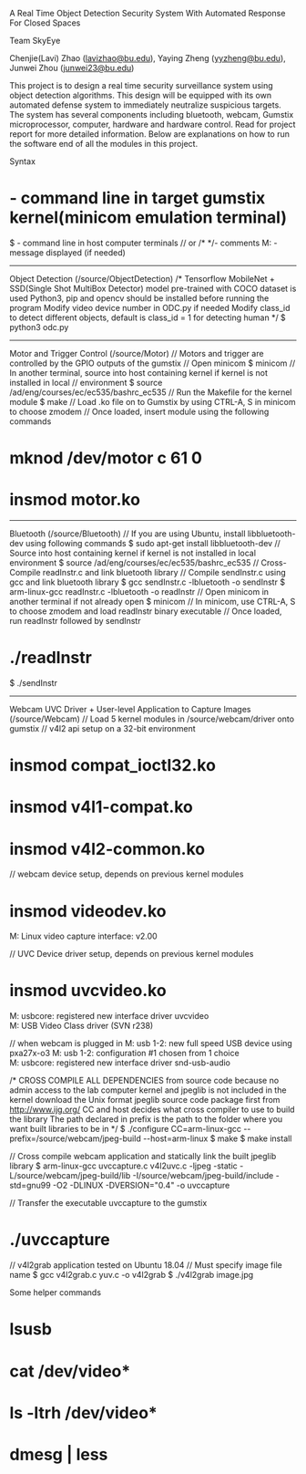 A Real Time Object Detection Security System With Automated Response For Closed Spaces

Team SkyEye

Chenjie(Lavi) Zhao (lavizhao@bu.edu), Yaying Zheng (yyzheng@bu.edu), Junwei Zhou (junwei23@bu.edu)  


This project is to design a real time security surveillance system using object detection algorithms. This design will be equipped with its own automated defense system to immediately neutralize suspicious targets. The system has several components including bluetooth, webcam, Gumstix microprocessor, computer, hardware and hardware control.
Read for project report for more detailed information.
Below are explanations on how to run the software end of all the modules in this project.

Syntax
# - command line in target gumstix kernel(minicom emulation terminal)
$ - command line in host computer terminals
// or /* */- comments
M: - message displayed (if needed)

----------------------------------------------------------------------------------------------------------------------------
Object Detection (/source/ObjectDetection)
/* Tensorflow MobileNet + SSD(Single Shot MultiBox Detector) model pre-trained with COCO dataset is used
Python3, pip and opencv should be installed before running the program
Modify video device number in ODC.py if needed
Modify class_id to detect different objects, default is class_id = 1 for detecting human */
$ python3 odc.py

----------------------------------------------------------------------------------------------------------------------------
Motor and Trigger Control (/source/Motor)
// Motors and trigger are controlled by the GPIO outputs of the gumstix
// Open minicom 
$ minicom
// In another terminal, source into host containing kernel if kernel is not installed in local 
// environment
$ source /ad/eng/courses/ec/ec535/bashrc_ec535
// Run the Makefile for the kernel module
$ make
// Load .ko file on to Gumstix by using CTRL-A, S in minicom to choose zmodem
// Once loaded, insert module using the following commands
# mknod /dev/motor c 61 0
# insmod motor.ko

----------------------------------------------------------------------------------------------------------------------------
Bluetooth (/source/Bluetooth)
// If you are using Ubuntu, install libbluetooth-dev using following commands
$ sudo apt-get install libbluetooth-dev
// Source into host containing kernel if kernel is not installed in local environment
$ source /ad/eng/courses/ec/ec535/bashrc_ec535
// Cross-Compile readInstr.c and link bluetooth library
// Compile sendInstr.c using gcc and link bluetooth library
$ gcc sendInstr.c -lbluetooth -o sendInstr
$ arm-linux-gcc readInstr.c -lbluetooth -o readInstr
// Open minicom in another terminal if not already open
$ minicom
// In minicom, use CTRL-A, S to choose zmodem and load readInstr binary executable
// Once loaded, run readInstr followed by sendInstr
# ./readInstr
$ ./sendInstr

----------------------------------------------------------------------------------------------------------------------------
Webcam UVC Driver + User-level Application to Capture Images (/source/Webcam)
// Load 5 kernel modules in /source/webcam/driver onto gumstix
// v4l2 api setup on a 32-bit environment
# insmod compat_ioctl32.ko
# insmod v4l1-compat.ko
# insmod v4l2-common.ko

// webcam device setup, depends on previous kernel modules
# insmod videodev.ko 
M: Linux video capture interface: v2.00                                            

// UVC Device driver setup, depends on previous kernel modules
# insmod uvcvideo.ko
M: usbcore: registered new interface driver uvcvideo                               
M: USB Video Class driver (SVN r238)

// when webcam is plugged in
M: usb 1-2: new full speed USB device using pxa27x-o3
M: usb 1-2: configuration #1 chosen from 1 choice                                  
M: usbcore: registered new interface driver snd-usb-audio

/* CROSS COMPILE ALL DEPENDENCIES from source code because no admin access to the lab computer kernel and jpeglib is not included in the kernel
download the Unix format jpeglib source code package first from http://www.ijg.org/
CC and host decides what cross compiler to use to build the library
The path declared in prefix is the path to the folder where you want built libraries to be in */
$ ./configure CC=arm-linux-gcc --prefix=/source/webcam/jpeg-build --host=arm-linux
$ make
$ make install

// Cross compile webcam application and statically link the built jpeglib library
$ arm-linux-gcc uvccapture.c v4l2uvc.c -ljpeg -static -L/source/webcam/jpeg-build/lib -I/source/webcam/jpeg-build/include -std=gnu99 -O2 -DLINUX -DVERSION=\"0.4\" -o uvccapture

// Transfer the executable uvccapture to the gumstix
# ./uvccapture

// v4l2grab application tested on Ubuntu 18.04
// Must specify image file name
$ gcc v4l2grab.c yuv.c -o v4l2grab
$ ./v4l2grab image.jpg

Some helper commands
# lsusb
# cat /dev/video*
# ls -ltrh /dev/video*
# dmesg | less